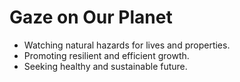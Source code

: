 # Gaze on Our Planet
- Watching natural hazards for lives and properties.
- Promoting resilient and efficient growth.
- Seeking healthy and sustainable future.
